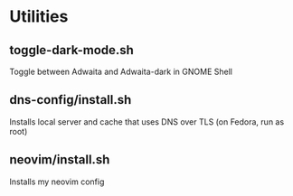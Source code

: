 # Utilities

## toggle-dark-mode.sh
Toggle between Adwaita and Adwaita-dark in GNOME Shell

## dns-config/install.sh
Installs local server and cache that uses DNS over TLS (on Fedora, run as root)

## neovim/install.sh
Installs my neovim config
